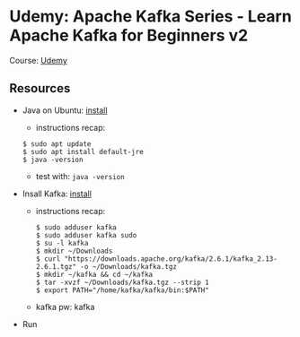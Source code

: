 # Udemy: Apache Kafka Series - Learn Apache Kafka for Beginners v2

Course: [Udemy](https://www.udemy.com/course/apache-kafka/)

## Resources
* Java on Ubuntu: [install](https://www.digitalocean.com/community/tutorials/how-to-install-java-with-apt-on-ubuntu-20-04)
    * instructions recap:
    ```
    $ sudo apt update
    $ sudo apt install default-jre
    $ java -version
    ```

    * test with: `java -version`
* Insall Kafka: [install](https://www.digitalocean.com/community/tutorials/how-to-install-apache-kafka-on-ubuntu-20-04)
  * instructions recap:
    ```
    $ sudo adduser kafka
    $ sudo adduser kafka sudo
    $ su -l kafka
    $ mkdir ~/Downloads
    $ curl "https://downloads.apache.org/kafka/2.6.1/kafka_2.13-2.6.1.tgz" -o ~/Downloads/kafka.tgz
    $ mkdir ~/kafka && cd ~/kafka
    $ tar -xvzf ~/Downloads/kafka.tgz --strip 1
    $ export PATH="/home/kafka/kafka/bin:$PATH"
    ```
  * kafka pw: kafka
* Run 